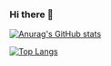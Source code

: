 ### Hi there 👋

<!--
**kimyoungjin98/kimyoungjin98** is a ✨ _special_ ✨ repository because its `README.md` (this file) appears on your GitHub profile.

Here are some ideas to get you started:

- 🔭 I’m currently working on ...
- 🌱 I’m currently learning ...
- 👯 I’m looking to collaborate on ...
- 🤔 I’m looking for help with ...
- 💬 Ask me about ...
- 📫 How to reach me: ...
- 😄 Pronouns: ...
- ⚡ Fun fact: ...
-->


[![Anurag's GitHub stats](https://github-readme-stats.vercel.app/api?username=kimyoungjin98)](https://github.com/anuraghazra/github-readme-stats)

[![Top Langs](https://github-readme-stats.vercel.app/api/top-langs/?username=callor&layout=compact&exclude_repo=&theme=dark)](https://github.com/anuraghazra/github-readme-stats)
